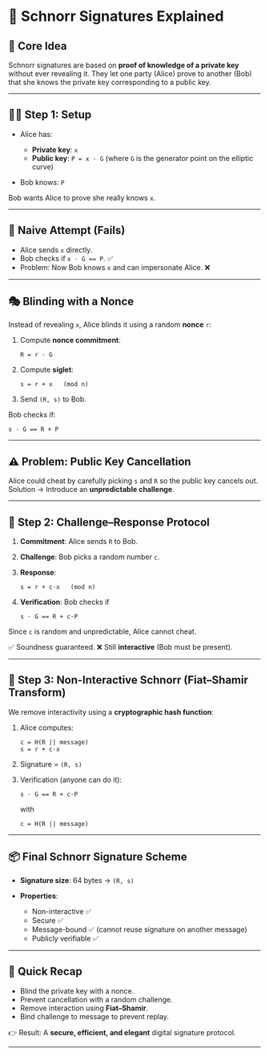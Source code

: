 # 🔐 Schnorr Signatures Explained

## 🧩 Core Idea

Schnorr signatures are based on **proof of knowledge of a private key** without ever revealing it. They let one party (Alice) prove to another (Bob) that she knows the private key corresponding to a public key.

---

## 👩‍💻 Step 1: Setup

* Alice has:

  * **Private key**: `x`
  * **Public key**: `P = x · G` (where `G` is the generator point on the elliptic curve)
* Bob knows: `P`

Bob wants Alice to prove she really knows `x`.

---

## 🚫 Naive Attempt (Fails)

* Alice sends `x` directly.
* Bob checks if `x · G == P`. ✅
* Problem: Now Bob knows `x` and can impersonate Alice. ❌

---

## 🎭 Blinding with a Nonce

Instead of revealing `x`, Alice blinds it using a random **nonce** `r`:

1. Compute **nonce commitment**:

   ```
   R = r · G
   ```
2. Compute **siglet**:

   ```
   s = r + x   (mod n)
   ```
3. Send `(R, s)` to Bob.

Bob checks if:

```
s · G == R + P
```

---

## ⚠️ Problem: Public Key Cancellation

Alice could cheat by carefully picking `s` and `R` so the public key cancels out.
Solution → Introduce an **unpredictable challenge**.

---

## 🎲 Step 2: Challenge–Response Protocol

1. **Commitment**: Alice sends `R` to Bob.
2. **Challenge**: Bob picks a random number `c`.
3. **Response**:

   ```
   s = r + c·x   (mod n)
   ```
4. **Verification**: Bob checks if

   ```
   s · G == R + c·P
   ```

Since `c` is random and unpredictable, Alice cannot cheat.

✅ Soundness guaranteed.
❌ Still **interactive** (Bob must be present).

---

## 🔄 Step 3: Non-Interactive Schnorr (Fiat–Shamir Transform)

We remove interactivity using a **cryptographic hash function**:

1. Alice computes:

   ```
   c = H(R || message)
   s = r + c·x
   ```
2. Signature = `(R, s)`
3. Verification (anyone can do it):

   ```
   s · G == R + c·P
   ```

   with

   ```
   c = H(R || message)
   ```

---

## 📦 Final Schnorr Signature Scheme

* **Signature size**: 64 bytes → `(R, s)`
* **Properties**:

  * Non-interactive ✅
  * Secure ✅
  * Message-bound ✅ (cannot reuse signature on another message)
  * Publicly verifiable ✅

---

## 📝 Quick Recap

* Blind the private key with a nonce.
* Prevent cancellation with a random challenge.
* Remove interaction using **Fiat–Shamir**.
* Bind challenge to message to prevent replay.

👉 Result: A **secure, efficient, and elegant** digital signature protocol.

---

